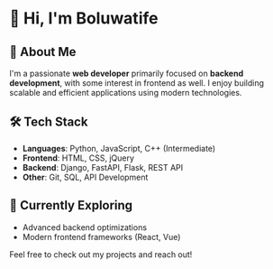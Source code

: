 # 👋 Hi, I'm Boluwatife

## 🚀 About Me  
I'm a passionate **web developer** primarily focused on **backend development**, with some interest in frontend as well. I enjoy building scalable and efficient applications using modern technologies.  

## 🛠 Tech Stack  
- **Languages**: Python, JavaScript, C++ (Intermediate)  
- **Frontend**: HTML, CSS, jQuery  
- **Backend**: Django, FastAPI, Flask, REST API  
- **Other**: Git, SQL, API Development

## 🌱 Currently Exploring  
- Advanced backend optimizations  
- Modern frontend frameworks (React, Vue)  

Feel free to check out my projects and reach out!
